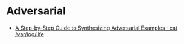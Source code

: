 # Adversarial

* [A Step-by-Step Guide to Synthesizing Adversarial Examples · cat /var/log/life](https://www.anishathalye.com/2017/07/25/synthesizing-adversarial-examples/)

